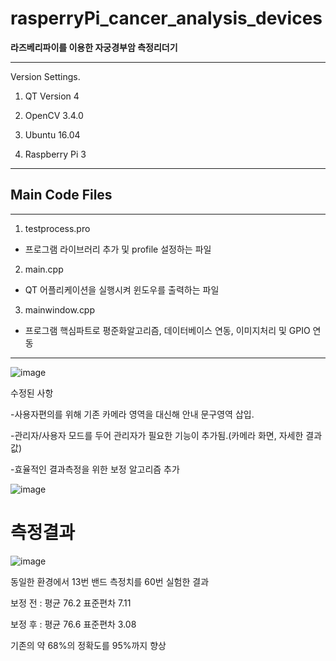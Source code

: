 # rasperryPi_cancer_analysis_devices

**라즈베리파이를 이용한 자궁경부암 측정리더기**


----------------
Version Settings.

1. QT Version 4 

2. OpenCV 3.4.0

3. Ubuntu 16.04

4. Raspberry Pi 3
----------------

## Main Code Files
--------------
1. testprocess.pro 
- 프로그램 라이브러리 추가 및 profile 설정하는 파일

2. main.cpp
- QT 어플리케이션을 실행시켜 윈도우를 출력하는 파일

3. mainwindow.cpp
- 프로그램 핵심파트로 평준화알고리즘, 데이터베이스 연동, 이미지처리 및 GPIO 연동
----------------
![image](https://user-images.githubusercontent.com/34786411/105119836-72e4c180-5b14-11eb-9050-186241f1bec2.png)

수정된 사항

  -사용자편의를 위해 기존 카메라 영역을 대신해 안내 문구영역 삽입.

  -관리자/사용자 모드를 두어 관리자가 필요한 기능이 추가됨.(카메라 화면, 자세한 결과값)

  -효율적인 결과측정을 위한 보정 알고리즘 추가

![image](https://user-images.githubusercontent.com/34786411/105119955-a9224100-5b14-11eb-8976-fe8a5e4a176f.png)




# 측정결과
![image](https://user-images.githubusercontent.com/34786411/105120000-c525e280-5b14-11eb-80b4-35539d39801b.png)

동일한 환경에서 13번 밴드 측정치를 60번 실험한 결과

보정 전 : 평균 76.2 표준편차 7.11

보정 후 : 평균 76.6 표준편차 3.08

기존의 약 68%의 정확도를 95%까지 향상

